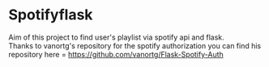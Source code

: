 # Spotifyflask
Aim of this project to find user's playlist via spotify api and flask. <br>
Thanks to vanortg's repository for the spotify authorization you can find his repository here = https://github.com/vanortg/Flask-Spotify-Auth
